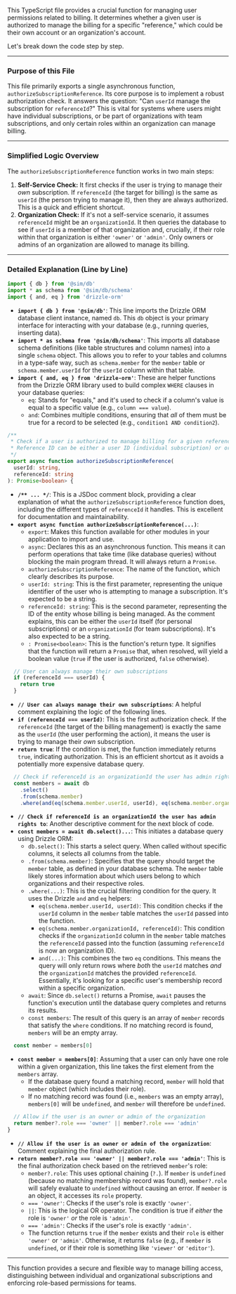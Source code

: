 This TypeScript file provides a crucial function for managing user permissions related to billing. It determines whether a given user is authorized to manage the billing for a specific "reference," which could be their own account or an organization's account.

Let's break down the code step by step.

---

### Purpose of this File

This file primarily exports a single asynchronous function, `authorizeSubscriptionReference`. Its core purpose is to implement a robust authorization check. It answers the question: "Can `userId` manage the subscription for `referenceId`?" This is vital for systems where users might have individual subscriptions, or be part of organizations with team subscriptions, and only certain roles within an organization can manage billing.

---

### Simplified Logic Overview

The `authorizeSubscriptionReference` function works in two main steps:

1.  **Self-Service Check:** It first checks if the user is trying to manage their *own* subscription. If `referenceId` (the target for billing) is the same as `userId` (the person trying to manage it), then they are always authorized. This is a quick and efficient shortcut.
2.  **Organization Check:** If it's not a self-service scenario, it assumes `referenceId` might be an `organizationId`. It then queries the database to see if `userId` is a member of that organization and, crucially, if their role within that organization is either `'owner'` or `'admin'`. Only owners or admins of an organization are allowed to manage its billing.

---

### Detailed Explanation (Line by Line)

```typescript
import { db } from '@sim/db'
import * as schema from '@sim/db/schema'
import { and, eq } from 'drizzle-orm'
```
*   **`import { db } from '@sim/db'`**: This line imports the Drizzle ORM database client instance, named `db`. This `db` object is your primary interface for interacting with your database (e.g., running queries, inserting data).
*   **`import * as schema from '@sim/db/schema'`**: This imports all database schema definitions (like table structures and column names) into a single `schema` object. This allows you to refer to your tables and columns in a type-safe way, such as `schema.member` for the `member` table or `schema.member.userId` for the `userId` column within that table.
*   **`import { and, eq } from 'drizzle-orm'`**: These are helper functions from the Drizzle ORM library used to build complex `WHERE` clauses in your database queries:
    *   `eq`: Stands for "equals," and it's used to check if a column's value is equal to a specific value (e.g., `column === value`).
    *   `and`: Combines multiple conditions, ensuring that *all* of them must be true for a record to be selected (e.g., `condition1 AND condition2`).

```typescript
/**
 * Check if a user is authorized to manage billing for a given reference ID
 * Reference ID can be either a user ID (individual subscription) or organization ID (team subscription)
 */
export async function authorizeSubscriptionReference(
  userId: string,
  referenceId: string
): Promise<boolean> {
```
*   **`/** ... */`**: This is a JSDoc comment block, providing a clear explanation of what the `authorizeSubscriptionReference` function does, including the different types of `referenceId` it handles. This is excellent for documentation and maintainability.
*   **`export async function authorizeSubscriptionReference(...)`**:
    *   `export`: Makes this function available for other modules in your application to import and use.
    *   `async`: Declares this as an asynchronous function. This means it can perform operations that take time (like database queries) without blocking the main program thread. It will always return a `Promise`.
    *   `authorizeSubscriptionReference`: The name of the function, which clearly describes its purpose.
    *   `userId: string`: This is the first parameter, representing the unique identifier of the user who is attempting to manage a subscription. It's expected to be a string.
    *   `referenceId: string`: This is the second parameter, representing the ID of the entity whose billing is being managed. As the comment explains, this can be either the `userId` itself (for personal subscriptions) or an `organizationId` (for team subscriptions). It's also expected to be a string.
    *   `: Promise<boolean>`: This is the function's return type. It signifies that the function will return a `Promise` that, when resolved, will yield a boolean value (`true` if the user is authorized, `false` otherwise).

```typescript
  // User can always manage their own subscriptions
  if (referenceId === userId) {
    return true
  }
```
*   **`// User can always manage their own subscriptions`**: A helpful comment explaining the logic of the following lines.
*   **`if (referenceId === userId)`**: This is the first authorization check. If the `referenceId` (the target of the billing management) is exactly the same as the `userId` (the user performing the action), it means the user is trying to manage their *own* subscription.
*   **`return true`**: If the condition is met, the function immediately returns `true`, indicating authorization. This is an efficient shortcut as it avoids a potentially more expensive database query.

```typescript
  // Check if referenceId is an organizationId the user has admin rights to
  const members = await db
    .select()
    .from(schema.member)
    .where(and(eq(schema.member.userId, userId), eq(schema.member.organizationId, referenceId)))
```
*   **`// Check if referenceId is an organizationId the user has admin rights to`**: Another descriptive comment for the next block of code.
*   **`const members = await db.select()...`**: This initiates a database query using Drizzle ORM:
    *   `db.select()`: This starts a select query. When called without specific columns, it selects all columns from the table.
    *   `.from(schema.member)`: Specifies that the query should target the `member` table, as defined in your database schema. The `member` table likely stores information about which users belong to which organizations and their respective roles.
    *   `.where(...)`: This is the crucial filtering condition for the query. It uses the Drizzle `and` and `eq` helpers:
        *   `eq(schema.member.userId, userId)`: This condition checks if the `userId` column in the `member` table matches the `userId` passed into the function.
        *   `eq(schema.member.organizationId, referenceId)`: This condition checks if the `organizationId` column in the `member` table matches the `referenceId` passed into the function (assuming `referenceId` is now an organization ID).
        *   `and(...)`: This combines the two `eq` conditions. This means the query will only return rows where *both* the `userId` matches *and* the `organizationId` matches the provided `referenceId`. Essentially, it's looking for a specific user's membership record within a specific organization.
    *   `await`: Since `db.select()` returns a Promise, `await` pauses the function's execution until the database query completes and returns its results.
    *   `const members`: The result of this query is an array of `member` records that satisfy the `where` conditions. If no matching record is found, `members` will be an empty array.

```typescript
  const member = members[0]
```
*   **`const member = members[0]`**: Assuming that a user can only have one role within a given organization, this line takes the first element from the `members` array.
    *   If the database query found a matching record, `member` will hold that `member` object (which includes their role).
    *   If no matching record was found (i.e., `members` was an empty array), `members[0]` will be `undefined`, and `member` will therefore be `undefined`.

```typescript
  // Allow if the user is an owner or admin of the organization
  return member?.role === 'owner' || member?.role === 'admin'
}
```
*   **`// Allow if the user is an owner or admin of the organization`**: Comment explaining the final authorization rule.
*   **`return member?.role === 'owner' || member?.role === 'admin'`**: This is the final authorization check based on the retrieved `member`'s role:
    *   `member?.role`: This uses optional chaining (`?.`). If `member` is `undefined` (because no matching membership record was found), `member?.role` will safely evaluate to `undefined` without causing an error. If `member` is an object, it accesses its `role` property.
    *   `=== 'owner'`: Checks if the user's role is exactly `'owner'`.
    *   `||`: This is the logical OR operator. The condition is true if *either* the role is `'owner'` *or* the role is `'admin'`.
    *   `=== 'admin'`: Checks if the user's role is exactly `'admin'`.
    *   The function returns `true` if the `member` exists and their `role` is either `'owner'` or `'admin'`. Otherwise, it returns `false` (e.g., if `member` is `undefined`, or if their role is something like `'viewer'` or `'editor'`).

---

This function provides a secure and flexible way to manage billing access, distinguishing between individual and organizational subscriptions and enforcing role-based permissions for teams.